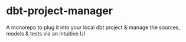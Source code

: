 # dbt-project-manager
A monorepo to plug it into your local dbt project &amp; manage the sources, models &amp; tests via an intuitive UI
